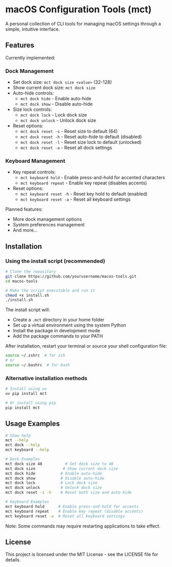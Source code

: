 # macOS Configuration Tools (mct)

A personal collection of CLI tools for managing macOS settings through a simple, intuitive interface.

## Features

Currently implemented:

### Dock Management
- Set dock size: `mct dock size <value>` (32-128)
- Show current dock size: `mct dock size`
- Auto-hide controls:
  - `mct dock hide` - Enable auto-hide
  - `mct dock show` - Disable auto-hide
- Size lock controls:
  - `mct dock lock` - Lock dock size
  - `mct dock unlock` - Unlock dock size
- Reset options:
  - `mct dock reset -s` - Reset size to default (64)
  - `mct dock reset -h` - Reset auto-hide to default (disabled)
  - `mct dock reset -l` - Reset size lock to default (unlocked)
  - `mct dock reset -a` - Reset all dock settings
  
### Keyboard Management
- Key repeat controls:
  - `mct keyboard hold` - Enable press-and-hold for accented characters
  - `mct keyboard repeat` - Enable key repeat (disables accents)
- Reset options:
  - `mct keyboard reset -h` - Reset key hold to default (enabled)
  - `mct keyboard reset -a` - Reset all keyboard settings

Planned features:
- More dock management options
- System preferences management
- And more...

## Installation

### Using the install script (recommended)
```bash
# Clone the repository
git clone https://github.com/yourusername/macos-tools.git
cd macos-tools

# Make the script executable and run it
chmod +x install.sh
./install.sh
```

The install script will:
- Create a `.mct` directory in your home folder
- Set up a virtual environment using the system Python
- Install the package in development mode
- Add the package commands to your PATH

After installation, restart your terminal or source your shell configuration file:
```bash
source ~/.zshrc  # for zsh
# or
source ~/.bashrc  # for bash
```

### Alternative installation methods

```bash
# Install using uv
uv pip install mct

# Or install using pip
pip install mct
```

## Usage Examples

```bash
# Show help
mct --help
mct dock --help
mct keyboard --help

# Dock Examples
mct dock size 48          # Set dock size to 48
mct dock size            # Show current dock size
mct dock hide           # Enable auto-hide
mct dock show           # Disable auto-hide
mct dock lock           # Lock dock size
mct dock unlock         # Unlock dock size
mct dock reset -s -h    # Reset both size and auto-hide

# Keyboard Examples
mct keyboard hold      # Enable press-and-hold for accents
mct keyboard repeat    # Enable key repeat (disable accents)
mct keyboard reset -a  # Reset all keyboard settings
```

Note: Some commands may require restarting applications to take effect.

## License

This project is licensed under the MIT License - see the LICENSE file for details.
